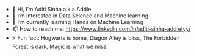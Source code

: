 - 👋 Hi, I’m Aditi Sinha a.k.a Addie
- 💞 I’m interested in Data Science and Machine learning
- 🌱 I’m currently learning Hands on Machine Learning
- 📫 How to reach me: https://www.linkedin.com/in/aditi-sinha-addietyy/
- ⚡ Fun fact: Hogwarts is home,
                Diagon Alley is bliss,
                The Forbidden Forest is dark,
                Magic is what we miss.
<!---
Addie-tyy/Addie-tyy is a ✨ special ✨ repository because its `README.md` (this file) appears on your GitHub profile.
You can click the Preview link to take a look at your changes.
--->
